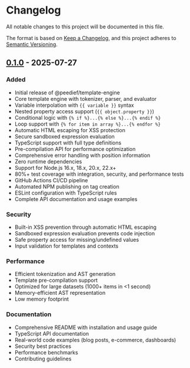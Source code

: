 # Changelog

All notable changes to this project will be documented in this file.

The format is based on [Keep a Changelog](https://keepachangelog.com/en/1.0.0/),
and this project adheres to [Semantic Versioning](https://semver.org/spec/v2.0.0.html).

## [0.1.0] - 2025-07-27

### Added
- Initial release of @peedief/template-engine
- Core template engine with tokenizer, parser, and evaluator
- Variable interpolation with `{{ variable }}` syntax
- Nested property access support (`{{ object.property }}`)
- Conditional logic with `{% if %}...{% else %}...{% endif %}`
- Loop support with `{% for item in array %}...{% endfor %}`
- Automatic HTML escaping for XSS protection
- Secure sandboxed expression evaluation
- TypeScript support with full type definitions
- Pre-compilation API for performance optimization
- Comprehensive error handling with position information
- Zero runtime dependencies
- Support for Node.js 16.x, 18.x, 20.x, 22.x+
- 80%+ test coverage with integration, security, and performance tests
- GitHub Actions CI/CD pipeline
- Automated NPM publishing on tag creation
- ESLint configuration with TypeScript rules
- Complete API documentation and usage examples

### Security
- Built-in XSS prevention through automatic HTML escaping
- Sandboxed expression evaluation prevents code injection
- Safe property access for missing/undefined values
- Input validation for templates and contexts

### Performance
- Efficient tokenization and AST generation
- Template pre-compilation support
- Optimized for large datasets (1000+ items in <1 second)
- Memory-efficient AST representation
- Low memory footprint

### Documentation
- Comprehensive README with installation and usage guide
- TypeScript API documentation
- Real-world code examples (blog posts, e-commerce, dashboards)
- Security best practices
- Performance benchmarks
- Contributing guidelines

[0.1.0]: https://github.com/peedief/template-engine/releases/tag/v0.1.0